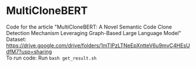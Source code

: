 # MultiCloneBERT
Code for the article "MultiCloneBERT: A Novel Semantic Code Clone Detection Mechanism Leveraging Graph-Based Large Language Model" \
Dataset: https://drive.google.com/drive/folders/1mTlPzLTNeEpXntteV6u9mvC4HEsUdfM7?usp=sharing \
To run code: Run `bash get_result.sh`
